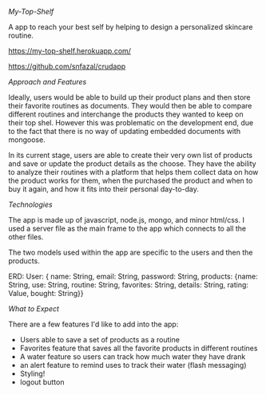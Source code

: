 *My-Top-Shelf*

A app to reach your best self by helping to design a personalized skincare routine.

https://my-top-shelf.herokuapp.com/

https://github.com/snfazal/crudapp

*Approach and Features*

Ideally, users would be able to build up their product plans and then store their favorite routines as documents. They would then be able to compare different routines and interchange the products they wanted to keep on their top shel.
However this was problematic on the development end, due to the fact that there is no way of updating embedded documents with mongoose.

In its current stage, users are able to create their very own list of products and save or update the product details as the choose. They have the ability to analyze their routines with a platform that helps them collect data on how the product works for them, when the purchased the product and when to buy it again, and how it fits into their personal day-to-day.

*Technologies*

The app is made up of javascript, node.js, mongo, and minor html/css. I used a server file as the main frame to the app which connects to all the other files.

The two models used within the app are specific to the users and then the products. 

ERD: User: { name: String, email: String, password: String, products: {name: String, use: String, routine: String, favorites: String, details: String, rating: Value, bought: String}}

*What to Expect*

There are a few features I'd like to add into the app:

  - Users able to save a set of products as a routine
  - Favorites feature that saves all the favorite products in different routines
  - A water feature so users can track how much water they have drank   
  - an alert feature to remind uses to track their water (flash messaging)
  - Styling!
  - logout button
